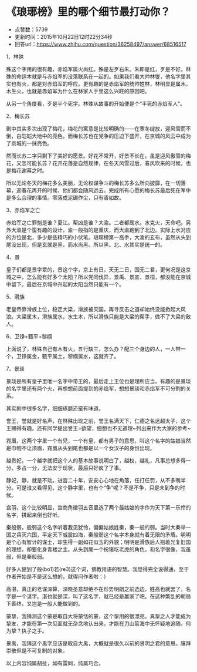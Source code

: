 # 《琅琊榜》里的哪个细节最打动你？
- 点赞数：5739
- 更新时间：2015年10月22日12时22分34秒
- 回答url：https://www.zhihu.com/question/36258497/answer/68516517
<body>
 <p data-pid="cKZXfKdO">1、林殊</p>
 <p data-pid="XAtUUQlh">殊这个字用的很有趣，赤焰军属火尚红。殊是左歹右朱。朱即是红，歹是不好。林殊的命运本就是与赤焰军的没落联系在一起的。如果我们看大帅林燮，他名字里其实也有火，都是对赤焰军的呼应。更有趣的是赤焰军的统帅姓林，林明显是属木，木生火，也就是赤焰军为什么在林家人手里这么兴旺的原因吧。</p>
 <p data-pid="wiALiR27">从另一个角度看，歹是半个死字。林殊从故事的开始便是个“半死的赤焰军人”。</p>
 <p data-pid="jPil9Yi-">2、梅长苏</p>
 <p data-pid="EmWH0zhE">剧中其实多次出现了梅花，梅花的寓意是比较明确的——在寒冬绽放，迎风雪而不倒，白皑皑大地中的亮色。而梅长苏也在党争的压迫下盛开，在京城的风云中成为了京城的一抹亮色。</p>
 <p data-pid="VNCuLNTE">然而长苏二字只剩下了美好的愿景。好花不常开，好景不长在。虽是迎风傲雪的梅花，又怎可能长苏？花开花落是自然规律，在冬天风雪过后，春风吹来的时候，也是梅花谢幕之时。</p>
 <p data-pid="uqlHElIn">所以无论冬天的梅花多么美丽，无论权谋争斗的梅长苏多么所向披靡，在一切落幕，迎春花再开的时候，他们都会随风远去。完成所有心愿的梅长苏最后死在军中是多么合理的事情。零落成泥碾作尘，只有香如故。</p>
 <p data-pid="RamhlM9M">3、赤焰军之亡</p>
 <p data-pid="bbxuxY8n">赤焰军之亡罪魁是谁？夏江。帮凶是谁？大渝。二者都属水。水克火，天命吧。另外大渝是个蛮有趣的设计，渝一般指的是重庆，而大渝跑到了北边。实际上水对应的方位是北，多少是些精巧的小伏笔。琅琊榜第一高手，大渝的玄布，虽然从头到尾没出现，但是玄就是黑，而水尚黑。所以黑、北、水其实是统一的。</p>
 <p data-pid="D_i-GLbx">4、景</p>
 <p data-pid="j2Se5qoT">皇子们都是景字辈的，景这个字，京上有日。天无二日，国无二君，更何况是这京城之中，怎么能有好多个太阳？所以党同伐异，景禹、景宣、景桓，都没能在京城中留下。最后在京城中升起的太阳当然只能有一个。</p>
 <p data-pid="ZA9QJ2EV">5、滑族</p>
 <p data-pid="uDm1zAdL">老皇帝靠滑族上位，稳定大梁，滑族被灭国，再寻反击之道却始终没能掀起大风浪。大梁属木，滑族属水，水生木，所以滑族只能是大梁的帮手，做不了大梁的敌人。</p>
 <p data-pid="bwoVrdWw">6、卫铮+甄平+黎纲</p>
 <p data-pid="qgdTGjSj">上面说了，林殊自己有木有火，五行缺三，怎么办？配三个身边的人，一人带一个，卫铮属金，甄平属土，黎纲属水，这就齐了。</p>
 <p data-pid="JkYlkkap">7、景琰</p>
 <p data-pid="i9bdGgoZ">景琰是所有皇子里唯一名字中带王的，最后走上王位也是理所应当。有趣的是景琰的名字里还有两个火，再想想前面提到的赤焰军，想想景琰和赤焰军不可分割的关系。</p>
 <p data-pid="4opU718W">其实剧中很多名字，细细琢磨还蛮有味道。</p>
 <p data-pid="hL-NvFeZ">誉王，誉就是好名声，在林殊出现之前，誉王名满天下，仁德之名远超太子，这个王赐得有趣。还有同学提出誉王=欲望，细想也不无道理~列出来作为大家的参考~</p>
 <p data-pid="AOzCuG9I">霓凰，这两个字里一个有兒，一个有皇，都有男子的意思，叫这个名字的姑娘当然是巾帼不让须眉，霓凰从头到尾也都是以一个女汉子的身份出现。</p>
 <p data-pid="EsiyY2l1">越贵妃，一个越字就把这个人的基本故事说明白了，越权，越礼，凡事总想多得一分，多占一分，无法安于现状，最后只好疯了了事。</p>
 <p data-pid="vVphdDa5">静妃，静，就是不动。进宫二十年，安安心心地在角落，任打任罚，从不多嘴半分。可是谁又看得见，这个静字里，也有个“争”呢？不是不争，只是未到争的时候。</p>
 <p data-pid="1oyGcdmA">宫羽，这个比较明显，宫商角徵羽五音里选了两个最姑娘的字作为天下第一乐伶的名字，拼起来倒也好听。</p>
 <p data-pid="jwGYPZBW">秦般弱，般弱这个名字听着我见犹怜，偏偏姑娘姓秦，秦一般的弱。当时大秦举一国之兵灭六国，平定天下威震四海，秦般弱这个名字本身就有着无限的矛盾。明明是个心有智计的谋士，却生得一副如花似玉的外貌；明明是滑族后人抱着光复旧国的理想，却要化身青楼之主。从头到尾一个扮猪吃老虎的角色，和名字很像，我虽弱，但是秦般弱。</p>
 <p data-pid="_RTx0tcD">好多人提到了般(bo1)若(re3)这个词，佛教用语的智慧。我觉得完全说得通，至于作者开始是不是这么想的，就得问作者啦：）</p>
 <p data-pid="H3ok2duy">高湛，真正的老谋深算，深晓圣意却绝不在形势明朗之前选边，姓高也就罢了，名字是一个湛字。湛也就是深，叫了这名字，就已经是赢家了吧。在这种繁乱的朝局下善终，又岂是一般人能做到的。</p>
 <p data-pid="zN8EZ1v3">蒙挚，我猜测这个蒙是取自大将蒙恬的蒙，这个挚用的很漂亮。真挚之人才能成为挚友，才能在第一次见面就无杂念地认出来，才能在刀山箭海中无怀疑地追随。何为挚？执子之手。</p>
 <p data-pid="aMs1bbMM">景禹，我猜这个禹字应该是取自大禹，大概就是很久以前的贤明之君的意思。膜拜崇敬但是不可复制的对象。</p>
 <p data-pid="UEF7OVTQ">以上内容纯属胡扯，如有雷同，纯属巧合。</p>
</body>